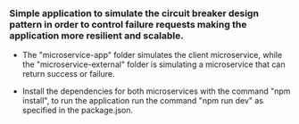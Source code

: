 ### Simple application to simulate the circuit breaker design pattern in order to control failure requests making the application more resilient and scalable.

- The "microservice-app" folder simulates the client microservice, while the "microservice-external" folder is simulating a microservice that can return success or failure.

- Install the dependencies for both microservices with the command "npm install", to run the application run the command "npm run dev" as specified in the package.json.
